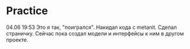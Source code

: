 # Practice
04.06 19:53 Это я так, "поигрался". Накидал кода с metanit. Сделал страничку. Сейчас пока создал модели и интерфейсы к ним в другом проекте.
